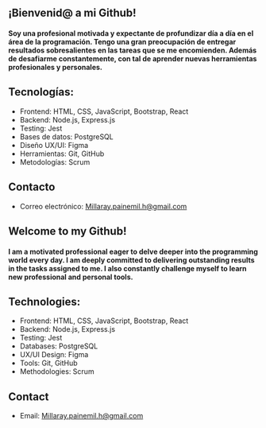 ## ¡Bienvenid@ a mi Github! 

#### Soy una profesional motivada y expectante de profundizar día a día en el área de la programación. Tengo una gran preocupación de entregar resultados sobresalientes en las tareas que se me encomienden. Además de desafiarme constantemente, con tal de aprender nuevas herramientas profesionales y personales.

## Tecnologías:
- Frontend: HTML, CSS, JavaScript, Bootstrap, React
- Backend: Node.js, Express.js
- Testing: Jest
- Bases de datos:  PostgreSQL
- Diseño UX/UI: Figma
- Herramientas: Git, GitHub
- Metodologías: Scrum

## Contacto
* Correo electrónico: Millaray.painemil.h@gmail.com

## Welcome to my Github!

#### I am a motivated professional eager to delve deeper into the programming world every day. I am deeply committed to delivering outstanding results in the tasks assigned to me. I also constantly challenge myself to learn new professional and personal tools.

## Technologies:
- Frontend: HTML, CSS, JavaScript, Bootstrap, React
- Backend: Node.js, Express.js
- Testing: Jest
- Databases: PostgreSQL
- UX/UI Design: Figma
- Tools: Git, GitHub
- Methodologies: Scrum

## Contact
* Email: Millaray.painemil.h@gmail.com
<!--
**yumikosito/yumikosito** is a ✨ _special_ ✨ repository because its `README.md` (this file) appears on your GitHub profile.

Here are some ideas to get you started:

- 🔭 I’m currently working on ...
- 🌱 I’m currently learning ...
- 👯 I’m looking to collaborate on ...
- 🤔 I’m looking for help with ...
- 💬 Ask me about ...
- 📫 How to reach me: ...
- 😄 Pronouns: ...
- ⚡ Fun fact: ...
-->
